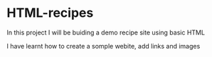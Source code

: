# HTML-recipes
In this project I will be buiding a demo recipe site using basic HTML 

I have learnt how to create a somple webite, add links and images